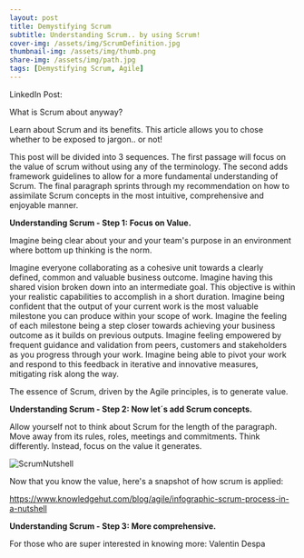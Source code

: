 ```yaml
---
layout: post
title: Demystifying Scrum
subtitle: Understanding Scrum.. by using Scrum! 
cover-img: /assets/img/ScrumDefinition.jpg
thumbnail-img: /assets/img/thumb.png
share-img: /assets/img/path.jpg
tags: [Demystifying Scrum, Agile]
---
```


LinkedIn Post:

What is Scrum about anyway?

Learn about Scrum and its benefits. This article allows you to chose whether to be exposed to jargon.. or not!

This post will be divided into 3 sequences. The first passage will focus on the value of scrum without using any of the terminology. The second adds framework guidelines to allow for a more fundamental understanding of Scrum. The final paragraph sprints through my recommendation on how to assimilate Scrum concepts in the most intuitive, comprehensive and enjoyable manner. 

**Understanding Scrum - Step 1: Focus on Value.**

Imagine being clear about your and your team's purpose in an environment where bottom up thinking is the norm.

Imagine everyone collaborating as a cohesive unit towards a clearly defined, common and valuable business outcome.
Imagine having this shared vision broken down into an intermediate goal. This objective is within your realistic capabilities to accomplish in a short duration.
Imagine being confident that the output of your current work is the most valuable milestone you can produce within your scope of work. Imagine the feeling of each milestone being a step closer towards achieving your business outcome as it builds on previous outputs.
Imagine feeling empowered by frequent guidance and validation from peers, customers and stakeholders as you progress through your work. 
Imagine being able to pivot your work and respond to this feedback in iterative and innovative measures, mitigating risk along the way. 

The essence of Scrum, driven by the Agile principles, is to generate value. 

**Understanding Scrum - Step 2: Now let´s add Scrum concepts.**

Allow yourself not to think about Scrum for the length of the paragraph. Move away from its rules, roles, meetings and commitments. Think differently. Instead, focus on the value it generates. 

![ScrumNutshell](https://d2o2utebsixu4k.cloudfront.net/media/images/d4fc313b-919c-44f0-9fdd-b7ee079a991e.jpg)


Now that you know the value, here's a snapshot of how scrum is applied: 

https://www.knowledgehut.com/blog/agile/infographic-scrum-process-in-a-nutshell

**Understanding Scrum - Step 3: More comprehensive.**

For those who are super interested in knowing more: Valentin Despa

